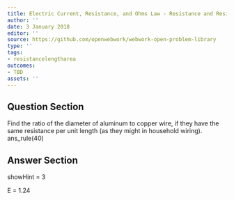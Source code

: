 ```yaml
---
title: Electric Current, Resistance, and Ohms Law - Resistance and Resistivity
author: ''
date: 3 January 2018
editor: ''
source: https://github.com/openwebwork/webwork-open-problem-library
type: ''
tags:
- resistancelengtharea
outcomes:
- TBD
assets: ''
---
```


## Question Section 

Find the ratio of the diameter of aluminum to copper wire, if they have the same resistance per unit length (as they might in household wiring).
ans_rule(40)



## Answer Section

showHint = 3


E = 1.24
